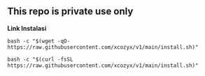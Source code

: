 ## This repo is private use only

**Link Instalasi**
```
bash -c "$(wget -qO- https://raw.githubusercontent.com/xcozyx/v1/main/install.sh)"
```
```
bash -c "$(curl -fsSL https://raw.githubusercontent.com/xcozyx/v1/main/install.sh)"
```
